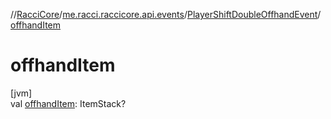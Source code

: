 //[RacciCore](../../../index.md)/[me.racci.raccicore.api.events](../index.md)/[PlayerShiftDoubleOffhandEvent](index.md)/[offhandItem](offhand-item.md)

# offhandItem

[jvm]\
val [offhandItem](offhand-item.md): ItemStack?
